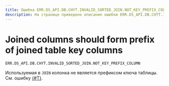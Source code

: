 ```yaml
---
title: Ошибка ERR.DS_API.DB.CHYT.INVALID_SORTED_JOIN.NOT_KEY_PREFIX_COLUMN
description: На странице приведено описание ошибки ERR.DS_API.DB.CHYT.INVALID_SORTED_JOIN.NOT_KEY_PREFIX_COLUMN.
---
```


# Joined columns should form prefix of joined table key columns

`ERR.DS_API.DB.CHYT.INVALID_SORTED_JOIN.NOT_KEY_PREFIX_COLUMN`

Используемая в `JOIN` колонка не является префиксом ключа таблицы.
См. ошибку [{#T}](ERR-DS_API-DB-CHYT-INVALID_SORTED_JOIN-NOT_A_KEY_COLUMN.md).
